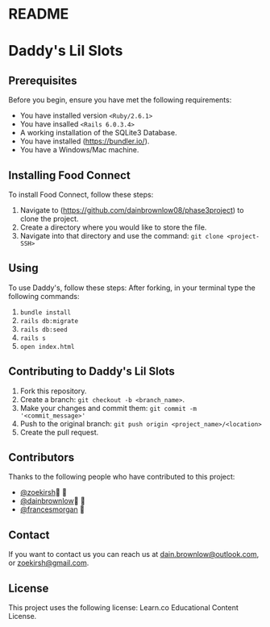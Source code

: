 # README

# Daddy's Lil Slots

## Prerequisites

Before you begin, ensure you have met the following requirements:

- You have installed version `<Ruby/2.6.1>`
- You have insalled `<Rails 6.0.3.4>`
- A working installation of the SQLite3 Database.
- You have installed (https://bundler.io/).
- You have a Windows/Mac machine.

## Installing Food Connect

To install Food Connect, follow these steps:

1. Navigate to (https://github.com/dainbrownlow08/phase3project)
   to clone the project.
2. Create a directory where you would like to store the file.
3. Navigate into that directory and use the command: `git clone <project-SSH>`

## Using

To use Daddy's, follow these steps:
After forking, in your terminal type the following commands:

1. `bundle install`
2. `rails db:migrate`
3. `rails db:seed`
4. `rails s`
5. `open index.html`

## Contributing to Daddy's Lil Slots

1. Fork this repository.
2. Create a branch: `git checkout -b <branch_name>`.
3. Make your changes and commit them: `git commit -m '<commit_message>'`
4. Push to the original branch: `git push origin <project_name>/<location>`
5. Create the pull request.

## Contributors

Thanks to the following people who have contributed to this project:

- [@zoekirsh](https://github.com/zoekirsh)📖 🐛
- [@dainbrownlow](https://github.com/dainbrownlow08)📖 🐛
- [@francesmorgan](https://instagram.com/francy_francy5) 🎨

## Contact

If you want to contact us you can reach us at <dain.brownlow@outlook.com>, or <zoekirsh@gmail.com>.

## License

This project uses the following license: Learn.co Educational Content License.
